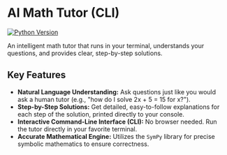 # AI Math Tutor (CLI) 

[![Python Version](https://img.shields.io/badge/python-3.9+-blue.svg)](https://www.python.org/downloads/)

An intelligent math tutor that runs in your terminal, understands your questions, and provides clear, step-by-step solutions.

##  Key Features

- **Natural Language Understanding:** Ask questions just like you would ask a human tutor (e.g., "how do I solve 2x + 5 = 15 for x?").
- **Step-by-Step Solutions:** Get detailed, easy-to-follow explanations for each step of the solution, printed directly to your console.
- **Interactive Command-Line Interface (CLI):** No browser needed. Run the tutor directly in your favorite terminal.
- **Accurate Mathematical Engine:** Utilizes the `SymPy` library for precise symbolic mathematics to ensure correctness.
